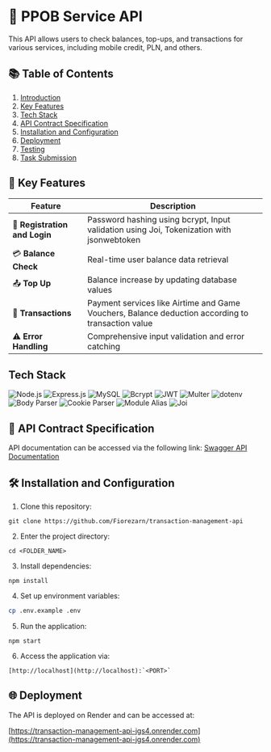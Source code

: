 # 📄 PPOB Service API

This API allows users to check balances, top-ups, and transactions for various services, including mobile credit, PLN, and others.

## 📚 Table of Contents

1. [Introduction](#-ppob-service-api)
2. [Key Features](#-key-features)
3. [Tech Stack](#-tech-stack)
4. [API Contract Specification](#-api-contract-specification)
5. [Installation and Configuration](#-installation-and-configuration)
6. [Deployment](#-deployment)
7. [Testing](#-testing)
8. [Task Submission](#-task-submission)

## 🔧 Key Features

| **Feature**            | **Description**                                                                 |
|------------------------|---------------------------------------------------------------------------------|
| 🔑 **Registration and Login**  | Password hashing using bcrypt, Input validation using Joi, Tokenization with jsonwebtoken |
| 💳 **Balance Check**           | Real-time user balance data retrieval                                         |
| 📤 **Top Up**                  | Balance increase by updating database values                                  |
| 💸 **Transactions**            | Payment services like Airtime and Game Vouchers, Balance deduction according to transaction value |
| ⚠️ **Error Handling**         | Comprehensive input validation and error catching                              |

## Tech Stack

![Node.js](https://img.shields.io/badge/Node.js-339933?style=for-the-badge&logo=nodedotjs&logoColor=white)
![Express.js](https://img.shields.io/badge/Express.js-000000?style=for-the-badge&logo=express&logoColor=white)
![MySQL](https://img.shields.io/badge/MySQL-4479A1?style=for-the-badge&logo=mysql&logoColor=white)
![Bcrypt](https://img.shields.io/badge/Bcrypt-003A70?style=for-the-badge&logo=lock&logoColor=white)
![JWT](https://img.shields.io/badge/JWT-000000?style=for-the-badge&logo=JSON%20web%20tokens&logoColor=white)
![Multer](https://img.shields.io/badge/Multer-FF6600?style=for-the-badge&logo=files&logoColor=white)
![dotenv](https://img.shields.io/badge/dotenv-ECD53F?style=for-the-badge&logo=dotenv&logoColor=black)
![Body Parser](https://img.shields.io/badge/Body_Parser-000000?style=for-the-badge&logo=npm&logoColor=white)
![Cookie Parser](https://img.shields.io/badge/Cookie_Parser-D4AA00?style=for-the-badge&logo=cookie&logoColor=white)
![Module Alias](https://img.shields.io/badge/Module_Alias-CB3837?style=for-the-badge&logo=npm&logoColor=white)
![Joi](https://img.shields.io/badge/Joi-0A7BBB?style=for-the-badge&logo=joi&logoColor=white)

## 📖 API Contract Specification

API documentation can be accessed via the following link:
[Swagger API Documentation](https://api-doc-tht.nutech-integrasi.com/#/)

## 🛠️ Installation and Configuration

1. Clone this repository:

```
git clone https://github.com/Fiorezarn/transaction-management-api
```
2. Enter the project directory:
```
cd <FOLDER_NAME>
```

3. Install dependencies:
```
npm install
```

4. Set up environment variables:
```bash
cp .env.example .env
```

5. Run the application:
```
npm start

```
6. Access the application via:
```
[http://localhost](http://localhost):`<PORT>`
```

## 🌐 Deployment

The API is deployed on Render and can be accessed at:

[https://transaction-management-api-jgs4.onrender.com](https://transaction-management-api-jgs4.onrender.com)
